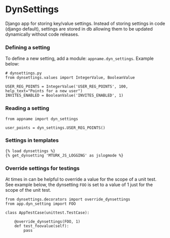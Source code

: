 # DynSettings

Django app for storing key/value settings. Instead of storing settings in code (django default), settings are stored in db allowing them to be updated dynamically without code releases. 

### Defining a setting

To define a new setting, add a module: `appname.dyn_settings`. Example below:

	# dynsettings.py
	from dynsettings.values import IntegerValue, BooleanValue
	
	USER_REG_POINTS = IntegerValue('USER_REG_POINTS', 100, help_text="Points for a new user")
	INVITES_ENABLED = BooleanValue('INVITES_ENABLED', 1)


### Reading a setting

	from appname import dyn_settings 
	
	user_points = dyn_settings.USER_REG_POINTS()

### Settings in templates

    {% load dynsettings %}
    {% get_dynsetting 'MTURK_JS_LOGGING' as jslogmode %}
	
### Override settings for testings

At times in can be helpful to override a value for the scope of a unit test. See example below, the dynsetting `FOO` is set to a value of 1 just for the scope of the unit test.

	from dynsettings.decorators import override_dynsettings
    from app.dyn_setting import FOO
    
    class AppTestCase(unittest.TestCase): 
    
        @override_dynsettings(FOO, 1)
        def test_foovalue(self):
            pass

